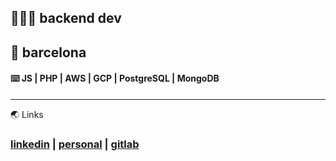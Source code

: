 ## 👨🏽‍💻 backend dev
## 📍 barcelona 
#### ⌨️ JS | PHP | AWS | GCP | PostgreSQL | MongoDB
***
🌏 Links
### [linkedin](https://www.linkedin.com/in/celopez12) | [personal](https://clopez7.github.io) | [gitlab](www.gitlab.com/clopez12)
